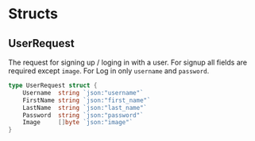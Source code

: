 # Structs

## UserRequest
The request for signing up / loging in with a user.
For signup all fields are required except `image`.
For Log in only `username` and `password`.
```go
type UserRequest struct {
	Username  string `json:"username"`
	FirstName string `json:"first_name"`
	LastName  string `json:"last_name"`
	Password  string `json:"password"`
	Image     []byte `json:"image"`
}
```